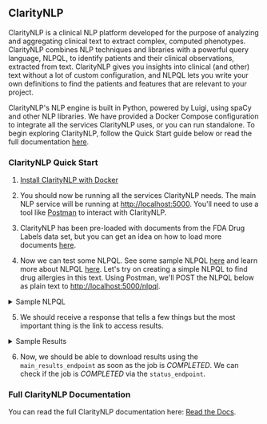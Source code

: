 ## ClarityNLP

ClarityNLP is a clinical NLP platform developed for the purpose of analyzing and aggregating clinical text to extract complex, computed phenotypes. 
ClarityNLP combines NLP techniques and libraries with a powerful query language, NLPQL, to identify patients and their clinical observations, extracted from text. 
ClarityNLP gives you insights into clinical (and other) text without a lot of custom configuration, and NLPQL lets you write your own definitions to find the patients and features that are relevant to your project.  

ClarityNLP's NLP engine is built in Python, powered by Luigi, using spaCy and other NLP libraries. We have provided a Docker Compose configuration to integrate all the services ClarityNLP uses, or you can run standalone. To begin exploring ClarityNLP, follow the Quick Start guide below or read the full documentation [here](http://clarity-nlp.readthedocs.io/en/latest/).

### ClarityNLP Quick Start

1. [Install ClarityNLP with Docker](http://clarity-nlp.readthedocs.io/en/latest/local-docker.html)

2. You should now be running all the services ClarityNLP needs. The main NLP service will be running at [http://localhost:5000](http://localhost:5000). You'll need to use a tool like [Postman](https://www.getpostman.com/apps) to interact with ClarityNLP.

3. ClarityNLP has been pre-loaded with documents from the FDA Drug Labels data set, but you can get an idea on how to load more documents [here](http://clarity-nlp.readthedocs.io/en/latest/index.html#document-ingestion).

4. Now we can test some NLPQL. See some sample NLPQL [here](https://github.com/ClarityNLP/ClarityNLP/tree/master/nlp/samples/nlpql) and learn more about NLPQL [here](http://clarity-nlp.readthedocs.io/en/latest/nlpql.html). Let's try on creating a simple NLPQL to find drug allergies in this text.
Using Postman, we'll POST the NLPQL below as plain text to [http://localhost:5000/nlpql](http://localhost:5000/nlpql).

<details><summary>Sample NLPQL</summary>
<p>

```
debug;

// Phenotype library name
phenotype "Drug Allergy" version "1";

/* Phenotype library description */
description "Sample NLPQL to find drug allergies.";

// # Structured Data Model #
datamodel OMOP version "5.3";

// # Referenced libraries #
// The ClarityCore library provides common functions for simplifying NLP pipeline creation
include ClarityCore version "1.0" called Clarity;
include OHDSIHelpers version "1.0" called OHDSI;

// ## Code Systems ##
codesystem OMOP: "http://omop.org"; // OMOP vocabulary https://github.com/OHDSI/Vocabulary-v5.0;


// #Manual Term sets#
// simple example-- termset "Vegetables":["brocolli","carrots","cauliflower"]
// can add expansion of structured concepts from terminologies as well with OMOPHelpers

documentset ProviderNotes:
    Clarity.createReportTagList(["Physician","Nurse","Note","Discharge Summary"]);

termset PenicillinTerms: [
"Amoxicillin",
"Ampicillin",
"Dicloxacillin",
"Nafcillin",
"Oxacillin",
"Penicillin G",
"Penicillin V",
"Piperacillin",
"Ticarcillin"];

termset AllergyTerms: [
"allergy",
"Skin rash",
"Hives",
"Itching",
"Fever",
"Swelling",
"Shortness of breath",
"Wheezing",
"Runny nose",
"Itchy eyes",
"watery eyes",
"Anaphylaxis"];

define isPenicillin:
  Clarity.ProviderAssertion({
    termset: [PenicillinTerms],
    documentset: [ProviderNotes]
  });

define hasAllergy:
  Clarity.ProviderAssertion({
    termset: [AllergyTerms],
    documentset: [ProviderNotes]
  });


//CDS logical Context (Patient, Document)
context Patient;

define final hasSepsis:
  where isPenicillin AND hasAllergy;

```
</p>
</details>



5. We should receive a response that tells a few things but the most important thing is the link to access results.
<details><summary>Sample Results</summary>
<p>

```
{
    "job_id": "1",
    "phenotype_id": "1",
    "phenotype_config": "http://localhost:5000/phenotype_id/1",
    "pipeline_ids": [
        1,
        2
    ],
    "pipeline_configs": [
        "http://localhost:5000/pipeline_id/1",
        "http://localhost:5000/pipeline_id/2"
    ],
    "status_endpoint": "http://localhost:5000/status/1",
    "luigi_task_monitoring": "http://localhost:8082/static/visualiser/index.html#search__search=job=1",
    "intermediate_results_endpoint": "http://localhost:5000/job_results/1/phenotype_intermediate",
    "main_results_endpoint": "http://localhost:5000/job_results/1/phenotype"
}
```

</p>
</details>


6. Now, we should be able to download results using the `main_results_endpoint` as soon as the job is *COMPLETED*.
We can check if the job is *COMPLETED* via the `status_endpoint`.




### Full ClarityNLP Documentation
You can read the full ClarityNLP documentation here: 
[Read the Docs](http://clarity-nlp.readthedocs.io/en/latest/).
